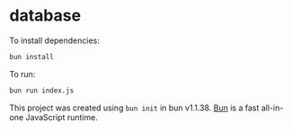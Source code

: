 # database

To install dependencies:

```bash
bun install
```

To run:

```bash
bun run index.js
```

This project was created using `bun init` in bun v1.1.38. [Bun](https://bun.sh) is a fast all-in-one JavaScript runtime.
